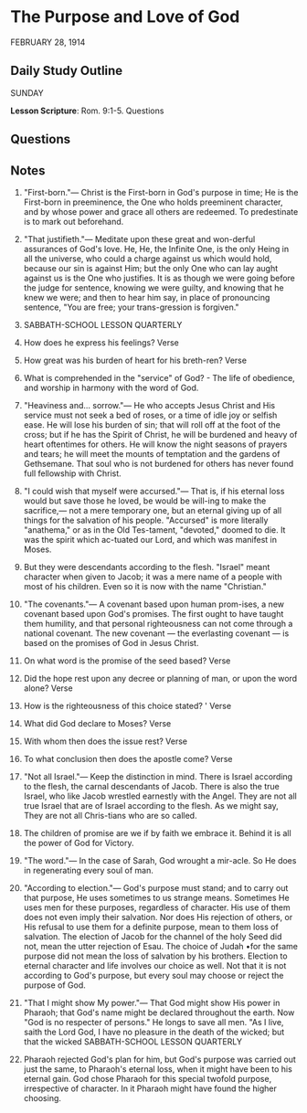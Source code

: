 # The Purpose and Love of God
FEBRUARY 28, 1914

## Daily Study Outline

SUNDAY

**Lesson Scripture**: Rom. 9:1-5. Questions

## Questions



## Notes

1. "First-born."— Christ is the First-born in God's purpose in time; He is the First-born in preeminence, the One who holds preeminent character, and by whose power and grace all others are redeemed. To predestinate is to mark out beforehand.

3. "That justifieth."— Meditate upon these great and won-derful assurances of God's love. He, He, the Infinite One, is the only Heing in all the universe, who could a charge against us which would hold, because our sin is against Him; but the only One who can lay aught against us is the One who justifies. It is as though we were going before the judge for sentence, knowing we were guilty, and knowing that he knew we were; and then to hear him say, in place of pronouncing sentence, "You are free; your trans-gression is forgiven."

30. SABBATH-SCHOOL LESSON QUARTERLY

2. How does he express his feelings? Verse

3. How great was his burden of heart for his breth-ren? Verse

13. What is comprehended in the "service" of God? - The life of obedience, and worship in harmony with the word of God.

1. "Heaviness and... sorrow."— He who accepts Jesus Christ and His service must not seek a bed of roses, or a time of idle joy or selfish ease. He will lose his burden of sin; that will roll off at the foot of the cross; but if he has the Spirit of Christ, he will be burdened and heavy of heart oftentimes for others. He will know the night seasons of prayers and tears; he will meet the mounts of temptation and the gardens of Gethsemane. That soul who is not burdened for others has never found full fellowship with Christ.

2. "I could wish that myself were accursed."— That is, if his eternal loss would but save those he loved, be would be will-ing to make the sacrifice,— not a mere temporary one, but an eternal giving up of all things for the salvation of his people. "Accursed" is more literally "anathema," or as in the Old Tes-tament, "devoted," doomed to die. It was the spirit which ac-tuated our Lord, and which was manifest in Moses.

30. But they were descendants according to the flesh. "Israel" meant character when given to Jacob; it was a mere name of a people with most of his children. Even so it is now with the name "Christian."

6. "The covenants."— A covenant based upon human prom-ises, a new covenant based upon God's promises. The first ought to have taught them humility, and that personal righteousness can not come through a national covenant. The new covenant — the everlasting covenant — is based on the promises of God in Jesus Christ.

7. On what word is the promise of the seed based? Verse

8. Did the hope rest upon any decree or planning of man, or upon the word alone? Verse

12. How is the righteousness of this choice stated? ' Verse

13. What did God declare to Moses? Verse

14. With whom then does the issue rest? Verse

17. To what conclusion then does the apostle come? Verse

1. "Not all Israel."— Keep the distinction in mind. There is Israel according to the flesh, the carnal descendants of Jacob. There is also the true Israel, who like Jacob wrestled earnestly with the Angel. They are not all true Israel that are of Israel according to the flesh. As we might say, They are not all Chris-tians who are so called.

31. The children of promise are we if by faith we embrace it. Behind it is all the power of God for Victory.

4. "The word."— In the case of Sarah, God wrought a mir-acle. So He does in regenerating every soul of man.

5. "According to election."— God's purpose must stand; and to carry out that purpose, He uses sometimes to us strange means. Sometimes He uses men for these purposes, regardless of character. His use of them does not even imply their salvation. Nor does His rejection of others, or His refusal to use them for a definite purpose, mean to them loss of salvation. The election of Jacob for the channel of the holy Seed did not, mean the utter rejection of Esau. The choice of Judah •for the same purpose did not mean the loss of salvation by his brothers. Election to eternal character and life involves our choice as well. Not that it is not according to God's purpose, but every soul may choose or reject the purpose of God.

6. "That I might show My power."— That God might show His power in Pharaoh; that God's name might be declared throughout the earth. Now "God is no respecter of persons." He longs to save all men. "As I live, saith the Lord God, I have no pleasure in the death of the wicked; but that the wicked SABBATH-SCHOOL LESSON QUARTERLY

3. Pharaoh rejected God's plan for him, but God's purpose was carried out just the same, to Pharaoh's eternal loss, when it might have been to his eternal gain. God chose Pharaoh for this special twofold purpose, irrespective of character. In it Pharaoh might have found the higher choosing.
